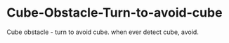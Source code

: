 # Cube-Obstacle-Turn-to-avoid-cube
Cube obstacle - turn to avoid cube. when ever detect cube, avoid.
